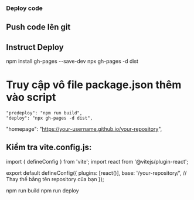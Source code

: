 




### Deploy code 
## Push code lên git

## Instruct Deploy
npm install gh-pages --save-dev
npx gh-pages -d dist
# Truy cập vô file package.json thêm vào script
    "predeploy": "npm run build",
    "deploy": "npx gh-pages -d dist",
"homepage": "https://your-username.github.io/your-repository",


## Kiểm tra vite.config.js:
import { defineConfig } from 'vite';
import react from '@vitejs/plugin-react';

export default defineConfig({
  plugins: [react()],
  base: '/your-repository/', // Thay thế bằng tên repository của bạn
});

npm run build
npm run deploy